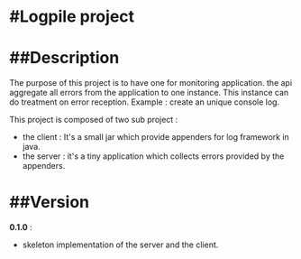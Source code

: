#Logpile project
=======
##Description 
=======
The purpose of this project is to have one for monitoring application. the api aggregate all errors from the application to one instance. This instance can do treatment on error reception. Example : create an unique console log. 

This project is composed of two sub project :
* the client : It's a small jar which provide appenders for log framework in java.
* the server : it's a tiny application which collects errors provided by the appenders.

##Version 
=======
__0.1.0__ : 
* skeleton implementation of the server and the client.
 
